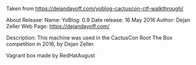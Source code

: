 Taken from https://dejandayoff.com/yoblog-cactuscon-ctf-walkthrough/

About Release:
    Name: YoBlog: 0.9
    Date release: 16 May 2016
    Author: Dejan Zeller
    Web Page: https://dejandayoff.com/ 

Description:
    This machine was used in the CactusCon Root The Box competition in 2016, by Dejan Zeller. 

Vagrant box made by RedHatAugust
